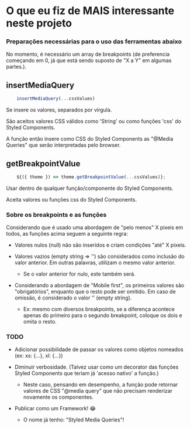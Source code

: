 # O que eu fiz de MAIS interessante neste projeto

### Preparações necessárias para o uso das ferramentas abaixo

No momento, é necessário um array de breakpoints (de preferencia começando em 0, já que está sendo suposto de "X a Y" em algumas partes.).

## insertMediaQuery

```javascript
    insertMediaQuery(...cssValues)
```

Se insere os valores, separados por vírgula.

São aceitos valores CSS válidos como 'String' ou como funções 'css' do Styled Components.

A função então insere como CSS do Styled Components as "@Media Queries" que serão interpretadas pelo browser.

## getBreakpointValue

```javascript
    ${({ theme }) => theme.getBreakpointValue(...cssValues)};
```

Usar dentro de qualquer função/componente do Styled Components.

Aceita valores ou funções css do Styled Components.

### Sobre os breakpoints e as funções

Considerando que é usado uma abordagem de "pelo menos" X pixeis em todos, as funções acima seguem a seguinte regra:

- Valores nulos (null) não são inseridos e criam condições "até" X pixeis.

- Valores vazios (empty string => '') são considerados como inclusão do valor anterior. Em outras palavras, utilizam o mesmo valor anterior.

  - Se o valor anterior for nulo, este também será.

- Considerando a abordagem de "Mobile first", os primeiros valores são "obrigatórios", enquanto que o resto pode ser omitido. Em caso de omissão, é considerado o valor '' (empty string).

  - Ex: mesmo com diversos breakpoints, se a diferença acontece apenas do primeiro para o segundo breakpoint, coloque os dois e omita o resto.

### TODO

- Adicionar possibilidade de passar os valores como objetos nomeados (ex: xs: {...}, xl: {...})

- Diminuir verbosidade. (Talvez usar como um decorator das funções Styled Components que teriam já 'acesso nativo' a função.)

  - Neste caso, pensando em desempenho, a função pode retornar valores de CSS "@media query" que não precisam renderizar novamente os componentes.

- Publicar como um Framework! 😂

  - O nome já tenho: "Styled Media Queries"!

